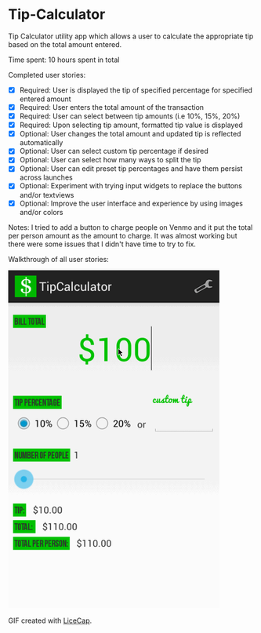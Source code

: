 Tip-Calculator
==============

Tip Calculator utility app which allows a user to calculate the appropriate tip based on the total amount entered.

Time spent: 10 hours spent in total

Completed user stories:

 * [x] Required: User is displayed the tip of specified percentage for specified entered amount
 * [x] Required: User enters the total amount of the transaction
 * [x] Required: User can select between tip amounts (i.e 10%, 15%, 20%)
 * [x] Required: Upon selecting tip amount, formatted tip value is displayed
 * [x] Optional: User changes the total amount and updated tip is reflected automatically
 * [x] Optional: User can select custom tip percentage if desired
 * [x] Optional: User can select how many ways to split the tip
 * [x] Optional: User can edit preset tip percentages and have them persist across launches
 * [x] Optional: Experiment with trying input widgets to replace the buttons and/or textviews
 * [x] Optional: Improve the user interface and experience by using images and/or colors
 
Notes:
I tried to add a button to charge people on Venmo and it put the total per person amount as the amount to charge. It was almost working but there were some issues that I didn't have time to try to fix.


Walkthrough of all user stories:

![Video Walkthrough](TipCalcWalkthrough.gif)

GIF created with [LiceCap](http://www.cockos.com/licecap/).
